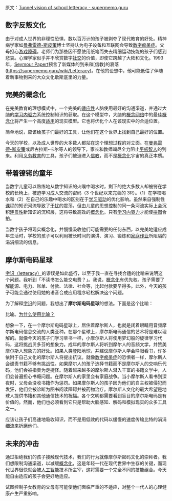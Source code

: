 原文：[Tunnel vision of school letteracy - supermemo.guru](https://supermemo.guru/wiki/Tunnel_vision_of_school_letteracy)

## 数字反叛文化

由于对成人世界的非理性恐惧，数以百万计的孩子被剥夺了现代教育的好处。精神病学家如[曼弗雷德-斯皮策](https://supermemo.guru/wiki/Manfred_Spitzer)博士坚持认为电子设备和互联网会导致[数字痴呆症](https://supermemo.guru/wiki/Digital_Dementia)。父母担心[游戏障碍](https://supermemo.guru/wiki/Gaming_disorder)。老师们为那些因不愿使用纸笔而失去精细运动技能的孩子们感到悲哀。心理学家似乎并不欣赏数字[社交](https://supermemo.guru/wiki/Socialization)的价值，即使它跨越了大陆和文化。1993年，[Seymour Papert](https://supermemo.guru/wiki/Seymour_Papert)预言了新媒体的到来和[信教]的衰落(https://supermemo.guru/wiki/Letteracy)。在他的设想中，他可能低估了伴随着新事物到来的大众文化歇斯底里的力量。

## 完美的概念化

在完美教育的理想模式中，一个完美的[适应性](https://supermemo.guru/wiki/Adaptability)人脑使用最好的沟通渠道，并通过大脑的[学习内驱力](https://supermemo.guru/wiki/Learn_drive)系统控制知识的获取。在这个模型中，大脑的[概念网络](https://supermemo.guru/wiki/Concept_network)中的最佳[概念化](https://supermemo.guru/wiki/Conceptualization)将产生一个高度[适用](https://supermemo.guru/wiki/Applicability)的现实模型。它也将优化个人在该现实中的合适位置。

简单地说，应该给孩子们最好的工具，让他们在这个世界上找到自己最好的位置。

今天的学校，以及成人世界的大多数人都站在这个理想过程的对立面。在[曼弗雷德-斯皮策](https://supermemo.guru/wiki/Manfred_Spitzer)或尼古拉斯-卡尔等人的领导下，家长和教师竭尽全力阻止[平板智人](https://supermemo.guru/wiki/Homo_tabletis)的到来。利用[义务教育](https://supermemo.guru/wiki/Compulsory_schooling)的工具，孩子们被迫进入[信教](https://supermemo.guru/wiki/Letteracy)，而不是[概念化](https://supermemo.guru/wiki/Conceptualization)宇宙的真正本质。

## 带着镣铐的童年

当数字儿童可以熟练地从数字知识的火喉中喝水时，剩下的绝大多数人却被铐在学校的长椅上，被迫学习成人交流的密码（3 个世纪以来完善的 3R）。（1）在学校喝水和（2）在自己的乐趣中喝水的区别在于[学习驱动](https://supermemo.guru/wiki/Learn_drive)的优化影响。虽然来自强制性[课程](https://supermemo.guru/wiki/Curriculum)的知识河流导致了[干扰](https://supermemo.guru/wiki/Interference)的震荡，但由儿童的思想控制的同一条河流实际上会沉积[连贯性](https://supermemo.guru/wiki/Coherence)新知识的沉积层，这将导致高效的[概念化](https://supermemo.guru/wiki/Conceptualization)。只有[学习内驱力](https://supermemo.guru/wiki/Learn_drive)才能使[拼图](https://supermemo.guru/wiki/Jigsaw_puzzle_metaphor)合拍。

当数字孩子将现实概念化，并慢慢吸收他们可能需要的任何东西，以完美地适应成年生活时，学校的孩子可以利用被长时间的演讲、演习、锻炼和[家庭作业](https://supermemo.guru/wiki/Homework)所阻隔的涓涓细流的信息。

## 摩尔斯电码星球

[字识（letteracy）](https://supermemo.guru/wiki/Letteracy)的谬误是如此盛行，以至于我一直在寻找合适的比喻来说明这个问题。我听到「不读书怎么能交电费？」。我说，[概念化](https://supermemo.guru/wiki/Conceptualization)有优先权。孩子需要了解能源、电力、账单、付款、法律、社会等，比起付款要早得多。此外，今天的孩子可能会通过使用她的语音合成应用程序轻松解决这个问题。

为了解释[字识](https://supermemo.guru/wiki/Letteracy)的问题，我想出了**摩尔斯电码星球**的想法。下面是这个比喻：

比喻。[为什么使用比喻？](https://supermemo.guru/wiki/Why_use_metaphors%3F)

想象一下，在一个摩尔斯电码星球上，居住着摩尔斯人，也就是闭着眼睛用音频摩尔斯电码信息交流的人类亚种。在那个星球上，摩尔斯电码通信的艺术将是难以理解的。就像今天的孩子们学习草书一样，小摩尔斯人将使用梦幻般的旋律学习代码，这将挑战贝多芬的想象力。成年的摩尔斯人将听到摩尔人的音频文学，并赞美摩尔斯人想象力的好处。如果人类登陆地球，并建议摩尔斯人学会睁眼看书，许多依附于自己文化的摩尔斯人将提出抗议。就像[数字痴呆症](https://supermemo.guru/wiki/Digital_Dementia)的恐惧者一样，摩尔斯人会谴责书籍不够有挑战性。如果摩尔人的孩子选择书籍而不是摩尔斯人的交响乐代码，他们会被指责为走捷径。随着越来越多的摩尔斯人潜入丰富的书籍文学中，人们会普遍担心书瘾问题。在摩尔斯人的家里会有家庭战争。当小摩尔斯人看书到深夜时，父母会没收书籍作为惩罚。如果摩尔斯人的孩子因为他们的自主权被侵犯而发狂，他们会被诊断为图书阅读障碍并被药物治疗。摩尔斯人文化的最大希望是地球人提供书籍和其他通信技术的祝福。各个文明都需要看到盲目的摩尔斯电码是有价值的。然而，他们也必须看到它只是帮助大脑感知、解码和模拟现实的众多工具之一。

应该让孩子们高速地吸收知识，而不是用低效的代码以缓慢的速度传输比特的涓涓细流来折磨他们。

## 未来的冲击

通过拒绝我们的孩子接触现代技术，我们的行为就像摩尔斯密码文化的崇拜者。我们想限制沟通渠道，以减缓[概念化](https://supermemo.guru/wiki/Conceptualization)，这是年轻一代在现代世界中生存的关键，而现代世界很快就会被[人工智能](https://supermemo.guru/wiki/Artificial_intelligence)技术所主宰，这将需要一个完全不同的技能组合。今天能自由适应的孩子会更好地适应。

试图控制子女教育的父母有可能使他们面临严重的不适应，对整个一代人的心理健康产生严重影响。